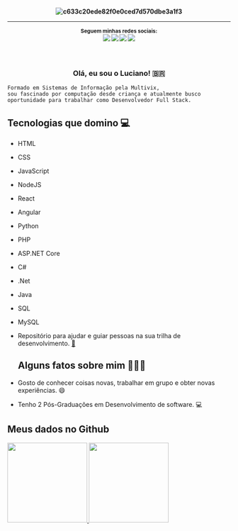 <h4 align="center">
 
![c633c20ede82f0e0ced7d570dbe3a1f3](https://user-images.githubusercontent.com/70382532/138322189-2db8df52-9dcb-40a0-88a8-c365466bd33d.gif)

<hr>

<sub> <strong>Seguem minhas redes sociais: </strong> <br>
[<img src = "https://img.shields.io/badge/GitHub-100000?style=for-the-badge&logo=github&logoColor=white">](https://github.com/LucianoSF1992)
[<img src = "https://img.shields.io/badge/Facebook-1877F2?style=for-the-badge&logo=facebook&logoColor=white">](https://www.facebook.com/LucianoFerreira1992/)
[<img src="https://img.shields.io/badge/linkedin-%230077B5.svg?&style=for-the-badge&logo=linkedin&logoColor=white" />](https://www.linkedin.com/in/lucianoferreira92/)
[<img src = "https://img.shields.io/badge/instagram-%23E4405F.svg?&style=for-the-badge&logo=instagram&logoColor=white">](https://www.instagram.com/luciano_s_ferreira92/)
</sub>

<h3 align="center">  <br>

Olá, eu sou o Luciano! 🇧🇷
<br>

</h3>

```
Formado em Sistemas de Informação pela Multivix, 
sou fascinado por computação desde criança e atualmente busco oportunidade para trabalhar como Desenvolvedor Full Stack.
```
## Tecnologias que domino 💻

  - HTML
  - CSS
  - JavaScript
  - NodeJS
  - React
  - Angular
  - Python
  - PHP
  - ASP.NET Core
  - C#
  - .Net
  - Java
  - SQL
  - MySQL

- Repositório para ajudar e guiar pessoas na sua trilha de desenvolvimento.  [:link:](https://github.com/LucianoSF1992/guiadevbrasil)

  ## Alguns fatos sobre mim 👨🏻‍💻

- Gosto de conhecer coisas novas, trabalhar em grupo e obter novas experiências. 😄

- Tenho 2 Pós-Graduações em Desenvolvimento de software. 💻

## Meus dados no Github

<div>
<a href="https://github.com/LucianoSF1992">
<img loading="lazy" height="180em" src="https://github-readme-stats.vercel.app/api/top-langs/?username=LucianoSF1992&layout=compact&langs_count=7&theme=dracula"/>
<img loading="lazy" height="180em" src="https://github-readme-stats.vercel.app/api?username=LucianoSF1992&show_icons=true&theme=dracula&include_all_commits=true&count_private=true"/>
</div>
